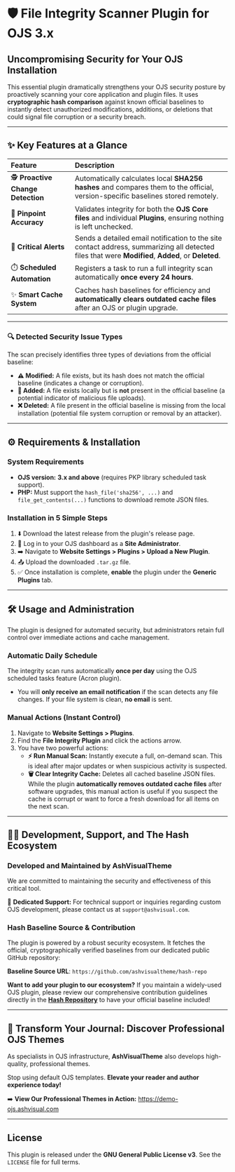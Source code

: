 # 🛡️ File Integrity Scanner Plugin for OJS 3.x

## **Uncompromising Security for Your OJS Installation**

This essential plugin dramatically strengthens your OJS security posture by proactively scanning your core application and plugin files. It uses **cryptographic hash comparison** against known official baselines to instantly detect unauthorized modifications, additions, or deletions that could signal file corruption or a security breach.

---

## ✨ Key Features at a Glance

| Feature | Description |
| :--- | :--- |
| 🕵️ **Proactive Change Detection** | Automatically calculates local **SHA256 hashes** and compares them to the official, version-specific baselines stored remotely. |
| 🎯 **Pinpoint Accuracy** | Validates integrity for both the **OJS Core files** and individual **Plugins**, ensuring nothing is left unchecked. |
| 📧 **Critical Alerts** | Sends a detailed email notification to the site contact address, summarizing all detected files that were **Modified**, **Added**, or **Deleted**. |
| ⏱️ **Scheduled Automation** | Registers a task to run a full integrity scan automatically **once every 24 hours**. |
| ✨ **Smart Cache System** | Caches hash baselines for efficiency and **automatically clears outdated cache files** after an OJS or plugin upgrade. |

---

### **🔍 Detected Security Issue Types**

The scan precisely identifies three types of deviations from the official baseline:

* **⚠️ Modified:** A file exists, but its hash does not match the official baseline (indicates a change or corruption).
* **🚨 Added:** A file exists locally but is **not** present in the official baseline (a potential indicator of malicious file uploads).
* **❌ Deleted:** A file present in the official baseline is missing from the local installation (potential file system corruption or removal by an attacker).

---

## ⚙️ Requirements & Installation

### System Requirements
* **OJS version:** **3.x and above** (requires PKP library scheduled task support).
* **PHP:** Must support the `hash_file('sha256', ...)` and `file_get_contents(...)` functions to download remote JSON files.

### Installation in 5 Simple Steps

1.  ⬇️ Download the latest release from the plugin's release page.
2.  🔑 Log in to your OJS dashboard as a **Site Administrator**.
3.  ➡️ Navigate to **Website Settings > Plugins > Upload a New Plugin**.
4.  📤 Upload the downloaded `.tar.gz` file.
5.  ✅ Once installation is complete, **enable** the plugin under the **Generic Plugins** tab.

---

## 🛠️ Usage and Administration

The plugin is designed for automated security, but administrators retain full control over immediate actions and cache management.

### **Automatic Daily Schedule**
The integrity scan runs automatically **once per day** using the OJS scheduled tasks feature (Acron plugin).

* You will **only receive an email notification** if the scan detects any file changes. If your file system is clean, **no email** is sent.

### **Manual Actions (Instant Control)**

1.  Navigate to **Website Settings > Plugins**.
2.  Find the **File Integrity Plugin** and click the actions arrow.
3.  You have two powerful actions:
    * **⚡ Run Manual Scan:** Instantly execute a full, on-demand scan. This is ideal after major updates or when suspicious activity is suspected.
    * **🗑️ Clear Integrity Cache:** Deletes all cached baseline JSON files. While the plugin **automatically removes outdated cache files** after software upgrades, this manual action is useful if you suspect the cache is corrupt or want to force a fresh download for all items on the next scan.

---

## 🧑‍💻 Development, Support, and The Hash Ecosystem

### Developed and Maintained by **AshVisualTheme**
We are committed to maintaining the security and effectiveness of this critical tool.

📧 **Dedicated Support:** For technical support or inquiries regarding custom OJS development, please contact us at `support@ashvisual.com`.

### **Hash Baseline Source & Contribution**

The plugin is powered by a robust security ecosystem. It fetches the official, cryptographically verified baselines from our dedicated public GitHub repository:

**Baseline Source URL**:
`https://github.com/ashvisualtheme/hash-repo`

**Want to add your plugin to our ecosystem?** If you maintain a widely-used OJS plugin, please review our comprehensive contribution guidelines directly in the [**Hash Repository**](https://github.com/ashvisualtheme/hash-repo) to have your official baseline included!

---

## 🎨 Transform Your Journal: Discover Professional OJS Themes

As specialists in OJS infrastructure, **AshVisualTheme** also develops high-quality, professional themes.

Stop using default OJS templates. **Elevate your reader and author experience today!**

➡️ **View Our Professional Themes in Action:** <https://demo-ojs.ashvisual.com>

---

## License

This plugin is released under the **GNU General Public License v3**. See the `LICENSE` file for full terms.
